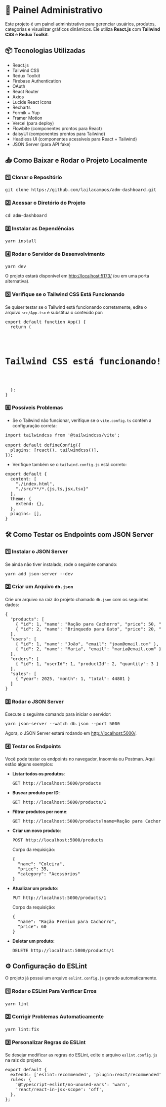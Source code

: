 <h1>🚀 Painel Administrativo</h1>

<p>Este projeto é um painel administrativo para gerenciar usuários, produtos, categorias e visualizar gráficos dinâmicos. Ele utiliza <strong>React.js</strong> com <strong>Tailwind CSS</strong> e <strong>Redux Toolkit</strong>.</p>

<h2>📦 Tecnologias Utilizadas</h2>
<ul>
  <li>React.js</li>
  <li>Tailwind CSS</li>
  <li>Redux Toolkit</li>
  <li>Firebase Authentication</li>
  <li>OAuth</li>
  <li>React Router</li>
  <li>Axios</li>
  <li>Lucide React Icons</li>
  <li>Recharts</li>
  <li>Formik + Yup</li>
  <li>Framer Motion</li>
  <li>Vercel (para deploy)</li>
  <li>Flowbite (componentes prontos para React)</li>
  <li>daisyUI (componentes prontos para Tailwind)</li>
  <li>Headless UI (componentes acessíveis para React + Tailwind)</li>
  <li>JSON Server (para API fake)</li>
</ul>

<h2>📥 Como Baixar e Rodar o Projeto Localmente</h2>

<h3>1️⃣ Clonar o Repositório</h3>
<pre>
git clone https://github.com/lailacampos/adm-dashboard.git
</pre>

<h3>2️⃣ Acessar o Diretório do Projeto</h3>
<pre>
cd adm-dashboard
</pre>

<h3>3️⃣ Instalar as Dependências</h3>
<pre>
yarn install
</pre>

<h3>4️⃣ Rodar o Servidor de Desenvolvimento</h3>
<pre>
yarn dev
</pre>
<p>O projeto estará disponível em <a href="http://localhost:5173/" target="_blank">http://localhost:5173/</a> (ou em uma porta alternativa).</p>


<h3>5️⃣ Verifique se o Tailwind CSS Está Funcionando</h3>
<p>Se quiser testar se o Tailwind está funcionando corretamente, edite o arquivo <code>src/App.tsx</code> e substitua o conteúdo por:</p>

<pre>
export default function App() {
  return (
    <div className="flex justify-center items-center h-screen bg-gray-100">
      <h1 className="text-4xl font-bold text-blue-600">Tailwind CSS está funcionando! 🎉</h1>
    </div>
  );
}
</pre>

<h3>6️⃣ Possíveis Problemas</h3>
<ul>
  <li>Se o Tailwind não funcionar, verifique se o <code>vite.config.ts</code> contém a configuração correta:</li>
</ul>

<pre>
import tailwindcss from '@tailwindcss/vite';

export default defineConfig({
  plugins: [react(), tailwindcss()],
});
</pre>

<ul>
  <li>Verifique também se o <code>tailwind.config.js</code> está correto:</li>
</ul>

<pre>
export default {
  content: [
    "./index.html",
    "./src/**/*.{js,ts,jsx,tsx}"
  ],
  theme: {
    extend: {},
  },
  plugins: [],
}
</pre>

<h2>🛠️ Como Testar os Endpoints com JSON Server</h2>

<h3>1️⃣ Instalar o JSON Server</h3>
Se ainda não tiver instalado, rode o seguinte comando:
<pre>
yarn add json-server --dev
</pre>

<h3>2️⃣ Criar um Arquivo <code>db.json</code></h3>
Crie um arquivo na raiz do projeto chamado <code>db.json</code> com os seguintes dados:
<pre>
{
  "products": [
    { "id": 1, "name": "Ração para Cachorro", "price": 50, "category": "Alimentos" },
    { "id": 2, "name": "Brinquedo para Gato", "price": 20, "category": "Brinquedos" }
  ],
  "users": [
    { "id": 1, "name": "João", "email": "joao@email.com" },
    { "id": 2, "name": "Maria", "email": "maria@email.com" }
  ],
  "orders": [
    { "id": 1, "userId": 1, "productId": 2, "quantity": 3 }
  ],
  "sales": [
    { "year": 2025, "month": 1, "total": 44801 }
  ]
}
</pre>

<h3>3️⃣ Rodar o JSON Server</h3>
Execute o seguinte comando para iniciar o servidor:
<pre>
yarn json-server --watch db.json --port 5000
</pre>
Agora, o JSON Server estará rodando em <a href="http://localhost:5000/" target="_blank">http://localhost:5000/</a>.

<h3>4️⃣ Testar os Endpoints</h3>
Você pode testar os endpoints no navegador, Insomnia ou Postman. Aqui estão alguns exemplos:

- **Listar todos os produtos**:  
  <pre>GET http://localhost:5000/products</pre>

- **Buscar produto por ID**:  
  <pre>GET http://localhost:5000/products/1</pre>

- **Filtrar produtos por nome**:  
  <pre>GET http://localhost:5000/products?name=Ração para Cachorro</pre>

- **Criar um novo produto**:  
  <pre>POST http://localhost:5000/products</pre>
  Corpo da requisição:
  <pre>
  {
    "name": "Coleira",
    "price": 35,
    "category": "Acessórios"
  }
  </pre>

- **Atualizar um produto**:  
  <pre>PUT http://localhost:5000/products/1</pre>
  Corpo da requisição:
  <pre>
  {
    "name": "Ração Premium para Cachorro",
    "price": 60
  }
  </pre>

- **Deletar um produto**:  
  <pre>DELETE http://localhost:5000/products/1</pre>

<h2>⚙️ Configuração do ESLint</h2>
<p>O projeto já possui um arquivo <code>eslint.config.js</code> gerado automaticamente.</p>

<h3>1️⃣ Rodar o ESLint Para Verificar Erros</h3>
<pre>
yarn lint
</pre>

<h3>2️⃣ Corrigir Problemas Automaticamente</h3>
<pre>
yarn lint:fix
</pre>

<h3>3️⃣ Personalizar Regras do ESLint</h3>
<p>Se desejar modificar as regras do ESLint, edite o arquivo <code>eslint.config.js</code> na raiz do projeto.</p>
<pre>
export default {
  extends: ['eslint:recommended', 'plugin:react/recommended', 'plugin:@typescript-eslint/recommended'],
  rules: {
    '@typescript-eslint/no-unused-vars': 'warn',
    'react/react-in-jsx-scope': 'off',
  },
};
</pre>
